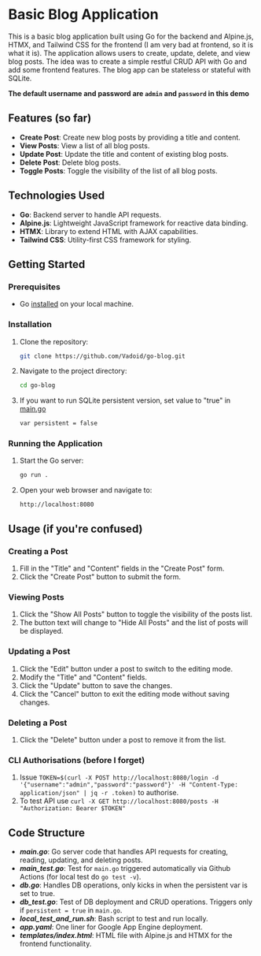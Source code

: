# Basic Blog Application

This is a basic blog application built using Go for the backend and Alpine.js, HTMX, and Tailwind CSS for the frontend (I am very bad at frontend, so it is what it is).
The application allows users to create, update, delete, and view blog posts. 
The idea was to create a simple restful CRUD API with Go and add some frontend features. The blog app can be stateless or stateful with SQLite.

**The default username and password are `admin` and `password` in this demo**


## Features (so far)

- **Create Post**: Create new blog posts by providing a title and content.
- **View Posts**: View a list of all blog posts.
- **Update Post**: Update the title and content of existing blog posts.
- **Delete Post**: Delete blog posts.
- **Toggle Posts**: Toggle the visibility of the list of all blog posts.

## Technologies Used

- **Go**: Backend server to handle API requests.
- **Alpine.js**: Lightweight JavaScript framework for reactive data binding.
- **HTMX**: Library to extend HTML with AJAX capabilities.
- **Tailwind CSS**: Utility-first CSS framework for styling.

## Getting Started

### Prerequisites

- Go [installed](https://go.dev/doc/install) on your local machine.

### Installation

1. Clone the repository:
    ```sh
    git clone https://github.com/Vadoid/go-blog.git
    ```
2. Navigate to the project directory:
    ```sh
    cd go-blog
    ```
3. If you want to run SQLite persistent version, set value to "true" in [main.go](./main.go)
    ```sh
    var persistent = false 
    ```

### Running the Application

1. Start the Go server:
    ```sh
    go run .
    ```
2. Open your web browser and navigate to:
    ```
    http://localhost:8080
    ```

## Usage (if you're confused)

### Creating a Post

1. Fill in the "Title" and "Content" fields in the "Create Post" form.
2. Click the "Create Post" button to submit the form.

### Viewing Posts

1. Click the "Show All Posts" button to toggle the visibility of the posts list.
2. The button text will change to "Hide All Posts" and the list of posts will be displayed.

### Updating a Post

1. Click the "Edit" button under a post to switch to the editing mode.
2. Modify the "Title" and "Content" fields.
3. Click the "Update" button to save the changes.
4. Click the "Cancel" button to exit the editing mode without saving changes.

### Deleting a Post

1. Click the "Delete" button under a post to remove it from the list.


### CLI Authorisations (before I forget)

1. Issue `TOKEN=$(curl -X POST http://localhost:8080/login -d '{"username":"admin","password":"password"}' -H "Content-Type: application/json" | jq -r .token)` to authorise.
2. To test API use `curl -X GET http://localhost:8080/posts -H "Authorization: Bearer $TOKEN"`

## Code Structure

- **_main.go_**: Go server code that handles API requests for creating, reading, updating, and deleting posts.
- **_main_test.go_**: Test for `main.go` triggered automatically via Github Actions (for local test do `go test -v`).
- **_db.go_**: Handles DB operations, only kicks in when the persistent var is set to true.
- **_db_test.go_**: Test of DB deployment and CRUD operations. Triggers only if `persistent = true` in `main.go`.
- **_local_test_and_run.sh_**: Bash script to test and run locally.
- **_app.yaml_**: One liner for Google App Engine deployment.
- **_templates/index.html_**: HTML file with Alpine.js and HTMX for the frontend functionality.




